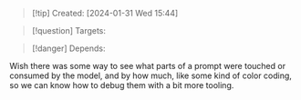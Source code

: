 
>[!tip] Created: [2024-01-31 Wed 15:44]

>[!question] Targets: 

>[!danger] Depends: 

Wish there was some way to see what parts of a prompt were touched or consumed by the model, and by how much, like some kind of color coding, so we can know how to debug them with a bit more tooling.